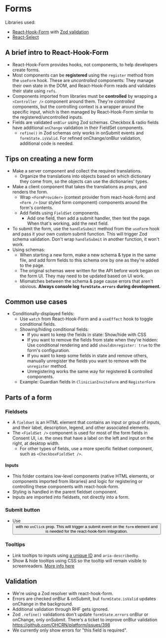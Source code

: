 # Forms

Libraries used:

- [React-Hook-Form](https://react-hook-form.com/) with [Zod validation](https://zod.dev/)
- [React-Select](https://react-select.com/home)

## A brief intro to React-Hook-Form

- React-Hook-Form provides hooks, not components, to help developers create forms.
- Most components can be **registered** using the `register` method from the `useForm` hook. These are _uncontrolled_ components: They manage their own state in the DOM, and React-Hook-Form reads and validates their state using `refs`.
- Components imported from libraries must be **controlled** by wrapping a `<Controller />` component around them. They're _controlled_ components, but the controlling context is a wrapper around the specific input, which is then managed by React-Hook-Form similar to the registered/uncontrolled inputs.
- Fields are validated `onBlur` using Zod schemas. Checkbox & radio fields have additional `onChange` validation in their FieldSet components.
  - `refine()` in Zod schemas only works in onSubmit events and `formState.isValid`. For refined onChange/onBlur validation, additional code is needed.

## Tips on creating a new form

- Make a server component and collect the required translations.
  - Organize the translations into objects based on which dictionary they come from, so the objects can use the dictionaries' types.
- Make a client component that takes the translations as props, and renders the form.
  - Wrap `<FormProvider>` (context provider from react-hook-form) and `<Form />` (our styled form component) components around the form's contents.
  - Add fields using `FieldSet` components.
    - Add one field, then add a submit handler, then test the page. When that's working, add the next field.
- To submit the form, use the `handleSubmit` method from the `useForm` hook and pass it your own custom submit function. This will trigger Zod schema validation. Don't wrap `handleSubmit` in another function, it won't work.
- Using schemas:
  - When starting a new form, make a new schema & type in the same file, and add form fields to this schema one by one as they're added to the page.
  - The original schemas were written for the API before work began on the form UI. They may need to be updated based on UI work.
  - Mismatches between the schema & page cause errors that aren't obvious. **Always console log `formState.errors` during development.**

## Common use cases

- Conditionally-displayed fields:
  - Use `watch` from React-Hook-Form and a `useEffect` hook to toggle conditional fields.
  - Showing/hiding conditional fields:
    - If you want to keep the fields in state: Show/hide with CSS
    - If you want to remove the fields from state when they're hidden: Use conditional rendering and add `shouldUnregister: true` to the form's configuration.
    - If you want to keep some fields in state and remove others, manually unregister the fields you want to remove with the `unregister` method.
    - Unregistering works the same way for registered & controlled components.
  - Example: Guardian fields in `ClinicianInviteForm` and `RegisterForm`

## Parts of a form

### Fieldsets

- A `fieldset` is an HTML element that contains an input or group of inputs, and their label, description, legend, and other associated elements.
- The `<FieldSet />` component is used for most of the form fields in Consent UI, i.e. the ones that have a label on the left and input on the right, at desktop width.
  - For other types of fields, use a more specific fieldset component, such as `<CheckboxFieldSet />`.

#### Inputs

- This folder contains low-level components (native HTML elements, or components imported from libraries) and logic for registering or controlling these components with react-hook-form.
- Styling is handled in the parent fieldset component.
- Inputs are imported into fieldsets, not directly into a form.

### Submit button

- Use <Button type="submit"> with no `onClick` prop. This will trigger a submit event on the `form` element and is needed for the react-hook-form integration.

### Tooltips

- Link tooltips to inputs using [a unique ID](https://react.dev/reference/react/useId#useid) and `aria-describedby`.
- Show & hide tooltips using CSS so the tooltip will remain visible to screenreaders. [More info here](https://www.tpgi.com/short-note-on-aria-labelledby-and-aria-describedby/)

## Validation

- We're using a Zod resolver with react-hook-form.
- Errors are checked onBlur & onSubmit, but `formState.isValid` updates onChange in the background.
- Additional validation through RHF gets ignored.
- Zod `.refine()` validations don't update `formState.errors` onBlur or onChange, only onSubmit. There's a ticket to improve onBlur validation https://github.com/OHCRN/platform/issues/398
- We currently only show errors for "this field is required".
